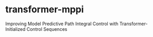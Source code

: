 # transformer-mppi
Improving Model Predictive Path Integral Control with Transformer-Initialized Control Sequences
